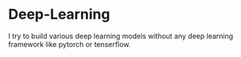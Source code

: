 # Deep-Learning
I try to build various deep learning models without any deep learning framework like pytorch or tenserflow.
